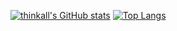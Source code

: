 [![thinkall's GitHub stats](https://github-readme-stats-git-masterrstaa-rickstaa.vercel.app/api?username=thinkall)](https://github.com/anuraghazra/github-readme-stats)
[![Top Langs](https://github-readme-stats-git-masterrstaa-rickstaa.vercel.app/api/top-langs/?username=thinkall&layout=compact)](https://github.com/anuraghazra/github-readme-stats)
